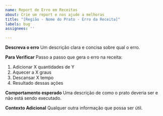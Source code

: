 ```yaml
---
name: Report de Erro em Receitas
about: Crie um report e nos ajude a melhoras
title: "[Região - Nome do Prato - Erro da Receita]"
labels: bug
assignees: ''

---
```


**Descreva o erro**
Um descrição clara e concisa sobre qual o erro.

**Para Verificar**
Passo a passo que gera o erro na receita:
1. Adicionar X quantidades de Y
2. Aquecer a X graus
3. Descansar X tempo
4. Resultado dessas ações

**Comportamento esperado**
Uma descrição de como o prato deveria ser e não está sendo executado.

**Contexto Adicional**
Qualquer outra informação que possa ser útil.
